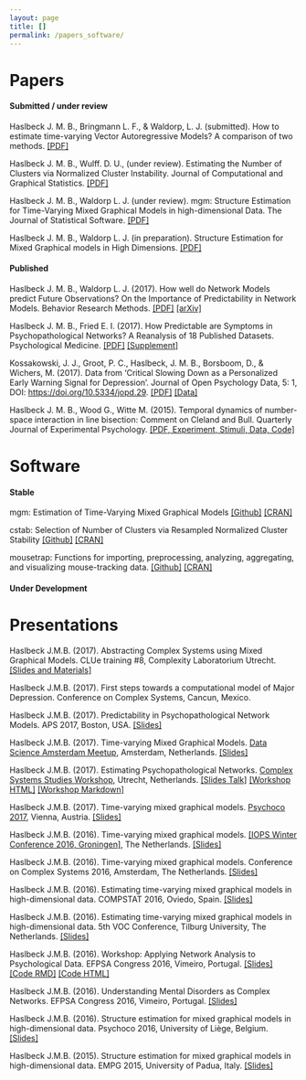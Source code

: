 ```yaml
---
layout: page
title: []
permalink: /papers_software/
---
```


# Papers

#### Submitted / under review

Haslbeck J. M. B., Bringmann L. F., & Waldorp, L. J. (submitted). How to estimate time-varying Vector Autoregressive Models? A comparison of two methods. [[PDF]](https://arxiv.org/abs/1711.05204)

Haslbeck J. M. B., Wulff. D. U., (under review). Estimating the Number of Clusters via Normalized Cluster Instability. Journal of Computational and Graphical Statistics. [[PDF]](https://arxiv.org/abs/1608.07494)

Haslbeck J. M. B., Waldorp L. J. (under review). mgm: Structure Estimation for Time-Varying Mixed Graphical Models in high-dimensional Data. The Journal of Statistical Software. [[PDF]](https://arxiv.org/abs/1510.06871)

Haslbeck J. M. B., Waldorp L. J. (in preparation). Structure Estimation for Mixed Graphical models in High Dimensions. [[PDF]](https://arxiv.org/abs/1510.05677)

#### Published

Haslbeck J. M. B., Waldorp L. J. (2017). How well do Network Models predict Future Observations? On the Importance of Predictability in Network Models. Behavior Research Methods. [[PDF]](https://link.springer.com/article/10.3758/s13428-017-0910-x) [[arXiv]](https://arxiv.org/abs/1610.09108)

Haslbeck J. M. B., Fried E. I. (2017). How Predictable are Symptoms in Psychopathological Networks? A Reanalysis of 18 Published Datasets. Psychological Medicine. [[PDF]](https://jmbh.github.io/files/NP_PM.pdf) [[Supplement]](https://jmbh.github.io/files/SupMaterial_new.zip)

Kossakowski, J. J., Groot, P. C., Haslbeck, J. M. B., Borsboom, D., & Wichers, M. (2017). Data from ‘Critical Slowing Down as a Personalized Early Warning Signal for Depression’. Journal of Open Psychology Data, 5: 1, DOI: https://doi.org/10.5334/jopd.29. [[PDF]](http://openpsychologydata.metajnl.com/articles/10.5334/jopd.29/) [[Data]](https://osf.io/j4fg8/)

Haslbeck J. M. B., Wood G., Witte M. (2015). Temporal dynamics of number-space interaction in line bisection: Comment on Cleland and Bull. Quarterly Journal of Experimental Psychology. [[PDF, Experiment, Stimuli, Data, Code]](https://github.com/jmbh/bisectionpaper)


# Software

#### Stable
 
mgm: Estimation of Time-Varying Mixed Graphical Models [[Github]](https://github.com/jmbh/mgm) [[CRAN]](https://www.rdocumentation.org/packages/mgm/)

cstab: Selection of Number of Clusters via Resampled Normalized Cluster Stability [[Github]](https://github.com/jmbh/cstab) [[CRAN]](https://www.rdocumentation.org/packages/cstab/versions/0.2)

mousetrap: Functions for importing, preprocessing, analyzing, aggregating, and visualizing mouse-tracking data. [[Github]](https://github.com/PascalKieslich/mousetrap) [[CRAN]](https://cran.r-project.org/web/packages/mousetrap/index.html)


#### Under Development

# Presentations

Haslbeck J.M.B. (2017). Abstracting Complex Systems using Mixed Graphical Models. CLUe training #8, Complexity Laboratorium Utrecht. [[Slides and Materials]](https://www.uu.nl/en/events/clue-training-8-abstracting-complex-systems-using-mixed-graphical-models) 

Haslbeck J.M.B. (2017). First steps towards a computational model of Major Depression. Conference on Complex Systems, Cancun, Mexico.

Haslbeck J.M.B. (2017). Predictability in Psychopathological Network Models. APS 2017, Boston, USA. [[Slides]](http://jmbh.github.io/files/aps_NP_talk.pdf) 

Haslbeck J.M.B. (2017). Time-varying Mixed Graphical Models. [Data Science Amsterdam Meetup](https://www.meetup.com/Data-Science-Amsterdam/events/238378768/), Amsterdam, Netherlands. [[Slides]](http://jmbh.github.io/figs/About/DSA_Meetup_TVG_jonashaslbeck_online.pdf) 

Haslbeck J.M.B. (2017). Estimating Psychopathological Networks. [Complex Systems Studies Workshop](https://www.uu.nl/en/events/complex-systems-studies-workshop-networks), Utrecht, Netherlands. [[Slides Talk]](http://jmbh.github.io/figs/About/UCW17_talk.pdf) [[Workshop HTML]](http://jmbh.github.io/figs/About/CS_WS_Utrecht_March15_jonashaslbeck.html) [[Workshop Markdown]](http://jmbh.github.io/figs/About/CS_WS_Utrecht_March15_jonashaslbeck.Rmd)

Haslbeck J.M.B. (2017). Time-varying mixed graphical models. [Psychoco 2017](https://eeecon.uibk.ac.at/psychoco/2017/index.html), Vienna, Austria. [[Slides]](http://jmbh.github.io/figs/About/TVG_Psychoco2017_online.pdf)

Haslbeck J.M.B. (2016). Time-varying mixed graphical models. [[IOPS Winter Conference 2016, Groningen]](http://www.iops.nl/conferences/previous-iops-conferences/), The Netherlands. [[Slides]](http://jmbh.github.io/figs/About/TVG_IOPS_Winter2016.pdf)

Haslbeck J.M.B. (2016). Time-varying mixed graphical models. Conference on Complex Systems 2016, Amsterdam, The Netherlands. [[Slides]](http://jmbh.github.io/figs/About/TVG_CCS2016.pdf)

Haslbeck J.M.B. (2016). Estimating time-varying mixed graphical models in high-dimensional data. COMPSTAT 2016, Oviedo, Spain. [[Slides]](http://jmbh.github.io/figs/About/TVG_compstat2016.pdf)

Haslbeck J.M.B. (2016). Estimating time-varying mixed graphical models in high-dimensional data. 5th VOC Conference, Tilburg University, The Netherlands. [[Slides]](http://jmbh.github.io/figs/efpsa_workshop/voc2016_slides.pdf)

Haslbeck J.M.B. (2016). Workshop: Applying Network Analysis to Psychological Data. EFPSA Congress 2016, Vimeiro, Portugal. [[Slides]](http://jmbh.github.io/figs/efpsa_workshop/NetworkAnalysisWorkshop_Slides.html) [[Code RMD]](http://jmbh.github.io/figs/efpsa_workshop/NetworkAnalysisWorkshop_Codefile.Rmd) [[Code HTML]](http://jmbh.github.io/figs/efpsa_workshop/NetworkAnalysisWorkshop_Codefile.html)

Haslbeck J.M.B. (2016). Understanding Mental Disorders as Complex Networks. EFPSA Congress 2016, Vimeiro, Portugal. [[Slides]](http://jmbh.github.io/figs/efpsa_workshop/efpsa2016_talk_online.pdf)

Haslbeck J.M.B. (2016). Structure estimation for mixed graphical models in high-dimensional data. Psychoco 2016, University of Liège, Belgium. [[Slides]](http://jmbh.github.io/figs/About/psychoco2016_slides.pdf)

Haslbeck J.M.B. (2015). Structure estimation for mixed graphical models in high-dimensional data. EMPG 2015, University of Padua, Italy. [[Slides]](http://jmbh.github.io/figs/About/empg2015_slides.pdf)



